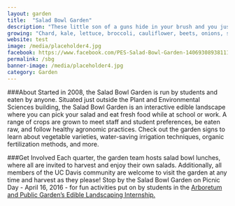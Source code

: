 ```yaml
---
layout: garden
title:  "Salad Bowl Garden"
description: "These little son of a guns hide in your brush and you just have to push them out. Tree trunks grow however makes them happy."
growing: "Chard, kale, lettuce, broccoli, cauliflower, beets, onions, sage, lavender, pansies, calendula"
website: test
image: /media/placeholder4.jpg
facebook: https://www.facebook.com/PES-Salad-Bowl-Garden-140693089381118/?fref=ts
permalink: /sbg
banner-image: /media/placeholder4.jpg
category: Garden
---
```


###About
Started in 2008, the Salad Bowl Garden is run by students and eaten by anyone. Situated just outside the Plant and Environmental Sciences building, the Salad Bowl Garden is an interactive edible landscape where you can pick your salad and eat fresh food while at school or work. A range of crops are grown to meet staff and student preferences, be eaten raw, and follow healthy agronomic practices. Check out the garden signs to learn about vegetable varieties, water-saving irrigation techniques, organic fertilization methods, and more.

###Get Involved
Each quarter, the garden team hosts salad bowl lunches, where all are invited to harvest and enjoy their own salads. Additionally, all members of the UC Davis community are welcome to visit the garden at any time and harvest as they please! Stop by the Salad Bowl Garden on Picnic Day - April 16, 2016 - for fun activities put on by students in the [Arboretum and Public Garden’s Edible Landscaping Internship.](http://arboretum.ucdavis.edu/student_opportunities.aspx)

